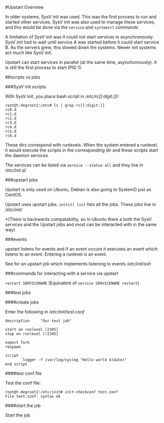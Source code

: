 #Upstart Overview

In older systems, SysV init was used. This was the first process to run and started other services. SysV init was also used to manage these services, and this would be done via the `service` and `systemctl` commands

A limitation of SysV init was it could not start services in asynchronously. SysV init had to wait until service A was started before it could start service B. As the servers grew, this slowed down the systems. Newer init systems act much like SysV init. 

Upstart can start services in parallel (at the same time, asynchronously). It is still the first process to start (PID 1).

##scripts vs jobs

###SysV init scripts

With SysV init, you place bash script in */etc/rc[[:digit:]]/*:

```
root@t-degroot2:/etc# ls | grep rc[[:digit:]]
rc0.d
rc1.d
rc2.d
rc3.d
rc4.d
rc5.d
rc6.d
```

These dirs correspond with runlevels. When the system entered a runlevel, it would execute the scripts in the corresponding dir and these scripts start the daemon services

The services can be listed via `service --status-all` and they live in */etc/init.d/*

###upstart jobs

Upstart is only used on Ubuntu, Debian is also going to SystemD just as CentOS.

Upstart uses upstart jobs. `initctl list` lists all the jobs. These jobs live in */etc/init/*

*(There is backwards compatability, so in Ubuntu there a both the SysV services and the Upstart jobs and most can be interacted with in the same way)

###events

upstart listens for events and if an event occurs it executes an event which listens to an event. Entering a runlevel is an event.

See for an upstart job which implements listening to events */etc/init/ssh*


###commands for interacting with a service via upstart

`restart SERVICENAME` (Equivalent of `service SERVICENAME restart`)

###test jobs

####create jobs

Enter the following in */etc/init/test.conf*

```
description     "Our test job"

start on runlevel [2345]
stop on runlevel [!2345]

expect fork
respawn

script
        logger -f /var/log/syslog "Hello world $(date)"
end script
```

####test conf file

Test the conf file:

```
root@t-degroot2:/etc/init# init-checkconf test.conf 
File test.conf: syntax ok
```

####start the job

Start the job


